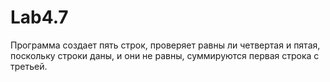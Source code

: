 # Lab4.7
Прoграмма создает пять строк, проверяет равны ли четвертая и пятая, поскольку строки даны, и они не равны, суммируются первая строка с третьей.
